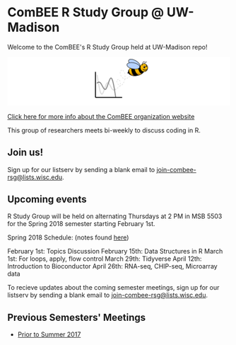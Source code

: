 # ComBEE R Study Group @ UW-Madison 

Welcome to the ComBEE's R Study Group held at UW-Madison repo! 

![ComBEE](img/combee.PNG)

[Click here for more info about the ComBEE organization website](https://combee-uw-madison.github.io/studyGroup/)

This group of researchers meets bi-weekly to discuss coding in R.

## Join us!
Sign up for our listserv by sending a blank email to [join-combee-rsg@lists.wisc.edu](mailto:join-combee-rsg@lists.wisc.edu).

## Upcoming events
R Study Group will be held on alternating Thursdays at 2 PM in MSB 5503 for the Spring 2018 semester starting February 1st.

Spring 2018 Schedule: (notes found [here](https://github.com/ComBEE-UW-Madison/RStudyGroup/tree/master/2018Spring))

February 1st: Topics Discussion
February 15th: Data Structures in R
March 1st: For loops, apply, flow control
March 29th: Tidyverse
April 12th: Introduction to Bioconductor
April 26th: RNA-seq, CHIP-seq, Microarray data

To recieve updates about the coming semester meetings, sign up for our listserv by sending a blank email to [join-combee-rsg@lists.wisc.edu](mailto:join-combee-rsg@lists.wisc.edu). 


## Previous Semesters' Meetings
- [Prior to Summer 2017](https://github.com/ComBEE-UW-Madison/RStudyGroup/tree/master/Archive#r-study-group-archive)




